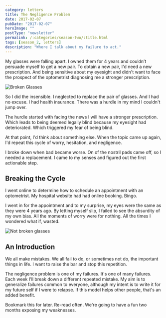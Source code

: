 ```yaml
---
category: letters
title: The Negligence Problem
date: 2017-02-07
pubDate: "2017-02-07"
heroImage: ""
postType: "newsletter"
permalink: /:categories/season-two/:title.html
tags: [season_2, letters]
description: "Where I talk about my failure to act."
---
```


My glasses were falling apart. I owned them for 4 years and couldn’t persuade myself to get a new pair. To obtain a new pair, I'd need a new prescription. And being sensitive about my eyesight and didn't want to face the prospect of the optometrist diagnosing me a stronger prescription.

![Broken Glasses](https://gallery.tinyletterapp.com/b7acb1dd09358f1ed19f16a562a005fc08d42511/images/9a41b8ab-a59d-4f86-8454-973e375cc8c0.jpg)

So I did the insensible. I neglected to replace the pair of glasses. And I had no excuse. I had health insurance. There was a hurdle in my mind I couldn't jump over.

The hurdle started with facing the news I will have a stronger prescription. Which leads to being deemed legally blind because my eyesight had deteriorated. Which triggered my fear of being blind.

At that point, I'd think about something else. When the topic came up again, I'd repeat this cycle of worry, hesitation, and negligence.

I broke down when bad became worse. On of the nostril pads came off, so I needed a replacement. I came to my senses and figured out the first actionable step.

## Breaking the Cycle

I went online to determine how to schedule an appointment with an optometrist. My hospital website had had online booking. Bingo.

I went in for the appointment and to my surprise, my eyes were the same as they were 4 years ago. By letting myself slip, I failed to see the absurdity of my own bias. All the moments of worry were for nothing. All the times I wondered what if, wasted.

![Not broken glasses](https://gallery.tinyletterapp.com/b7acb1dd09358f1ed19f16a562a005fc08d42511/images/ed933276-b7eb-426c-bac6-13cd19c3ca0d.jpg)

## An Introduction

We all make mistakes. We all fail to do, or sometimes not do, the important things in life. I want to raise the bar and stop this repetition.

The negligence problem is one of my failures. It's one of many failures. Each week I'll break down a different repeated mistake. My aim is to generalize failures common to everyone, although my intent is to write it for my future self if I were to relapse. If this model helps other people, that's an added benefit.

Bookmark this for later. Re-read often. We're going to have a fun two months exposing my weaknesses.
